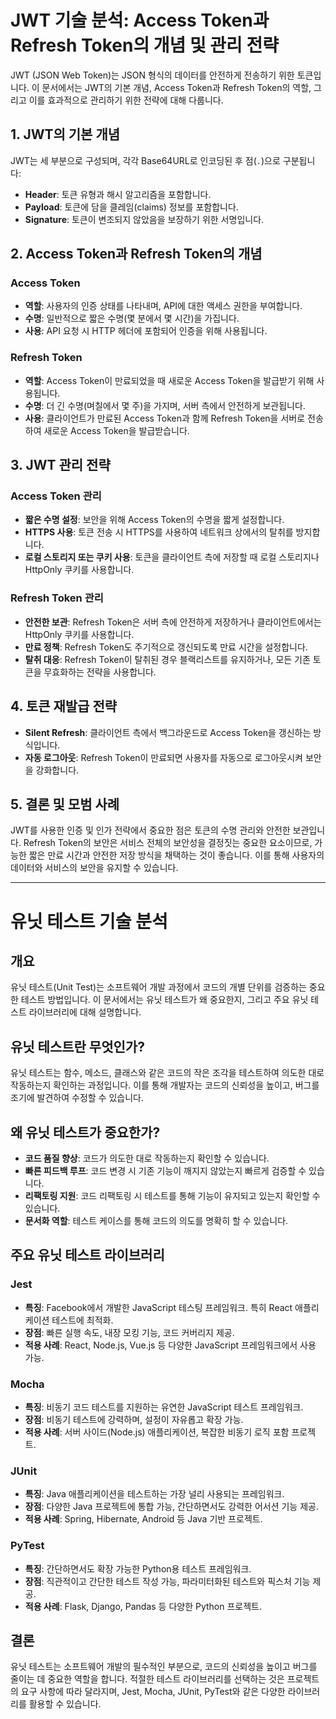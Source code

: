 # JWT 기술 분석: Access Token과 Refresh Token의 개념 및 관리 전략

JWT (JSON Web Token)는 JSON 형식의 데이터를 안전하게 전송하기 위한 토큰입니다. 이 문서에서는 JWT의 기본 개념, Access Token과 Refresh Token의 역할, 그리고 이를 효과적으로 관리하기 위한 전략에 대해 다룹니다.

## 1. JWT의 기본 개념
JWT는 세 부분으로 구성되며, 각각 Base64URL로 인코딩된 후 점(`.`)으로 구분됩니다:

- **Header**: 토큰 유형과 해시 알고리즘을 포함합니다.
- **Payload**: 토큰에 담을 클레임(claims) 정보를 포함합니다.
- **Signature**: 토큰이 변조되지 않았음을 보장하기 위한 서명입니다.

## 2. Access Token과 Refresh Token의 개념

### Access Token
- **역할**: 사용자의 인증 상태를 나타내며, API에 대한 액세스 권한을 부여합니다.
- **수명**: 일반적으로 짧은 수명(몇 분에서 몇 시간)을 가집니다.
- **사용**: API 요청 시 HTTP 헤더에 포함되어 인증을 위해 사용됩니다.

### Refresh Token
- **역할**: Access Token이 만료되었을 때 새로운 Access Token을 발급받기 위해 사용됩니다.
- **수명**: 더 긴 수명(며칠에서 몇 주)을 가지며, 서버 측에서 안전하게 보관됩니다.
- **사용**: 클라이언트가 만료된 Access Token과 함께 Refresh Token을 서버로 전송하여 새로운 Access Token을 발급받습니다.

## 3. JWT 관리 전략

### Access Token 관리
- **짧은 수명 설정**: 보안을 위해 Access Token의 수명을 짧게 설정합니다.
- **HTTPS 사용**: 토큰 전송 시 HTTPS를 사용하여 네트워크 상에서의 탈취를 방지합니다.
- **로컬 스토리지 또는 쿠키 사용**: 토큰을 클라이언트 측에 저장할 때 로컬 스토리지나 HttpOnly 쿠키를 사용합니다.

### Refresh Token 관리
- **안전한 보관**: Refresh Token은 서버 측에 안전하게 저장하거나 클라이언트에서는 HttpOnly 쿠키를 사용합니다.
- **만료 정책**: Refresh Token도 주기적으로 갱신되도록 만료 시간을 설정합니다.
- **탈취 대응**: Refresh Token이 탈취된 경우 블랙리스트를 유지하거나, 모든 기존 토큰을 무효화하는 전략을 사용합니다.

## 4. 토큰 재발급 전략

- **Silent Refresh**: 클라이언트 측에서 백그라운드로 Access Token을 갱신하는 방식입니다.
- **자동 로그아웃**: Refresh Token이 만료되면 사용자를 자동으로 로그아웃시켜 보안을 강화합니다.

## 5. 결론 및 모범 사례
JWT를 사용한 인증 및 인가 전략에서 중요한 점은 토큰의 수명 관리와 안전한 보관입니다. Refresh Token의 보안은 서비스 전체의 보안성을 결정짓는 중요한 요소이므로, 가능한 짧은 만료 시간과 안전한 저장 방식을 채택하는 것이 좋습니다. 이를 통해 사용자의 데이터와 서비스의 보안을 유지할 수 있습니다.

------------------------------------------------------------------------------------------------------------------------------------

# 유닛 테스트 기술 분석

## 개요

유닛 테스트(Unit Test)는 소프트웨어 개발 과정에서 코드의 개별 단위를 검증하는 중요한 테스트 방법입니다. 이 문서에서는 유닛 테스트가 왜 중요한지, 그리고 주요 유닛 테스트 라이브러리에 대해 설명합니다.

## 유닛 테스트란 무엇인가?

유닛 테스트는 함수, 메소드, 클래스와 같은 코드의 작은 조각을 테스트하여 의도한 대로 작동하는지 확인하는 과정입니다. 이를 통해 개발자는 코드의 신뢰성을 높이고, 버그를 조기에 발견하여 수정할 수 있습니다.

## 왜 유닛 테스트가 중요한가?

- **코드 품질 향상**: 코드가 의도한 대로 작동하는지 확인할 수 있습니다.
- **빠른 피드백 루프**: 코드 변경 시 기존 기능이 깨지지 않았는지 빠르게 검증할 수 있습니다.
- **리팩토링 지원**: 코드 리팩토링 시 테스트를 통해 기능이 유지되고 있는지 확인할 수 있습니다.
- **문서화 역할**: 테스트 케이스를 통해 코드의 의도를 명확히 할 수 있습니다.

## 주요 유닛 테스트 라이브러리

### Jest
- **특징**: Facebook에서 개발한 JavaScript 테스팅 프레임워크. 특히 React 애플리케이션 테스트에 최적화.
- **장점**: 빠른 실행 속도, 내장 모킹 기능, 코드 커버리지 제공.
- **적용 사례**: React, Node.js, Vue.js 등 다양한 JavaScript 프레임워크에서 사용 가능.

### Mocha
- **특징**: 비동기 코드 테스트를 지원하는 유연한 JavaScript 테스트 프레임워크.
- **장점**: 비동기 테스트에 강력하며, 설정이 자유롭고 확장 가능.
- **적용 사례**: 서버 사이드(Node.js) 애플리케이션, 복잡한 비동기 로직 포함 프로젝트.

### JUnit
- **특징**: Java 애플리케이션을 테스트하는 가장 널리 사용되는 프레임워크.
- **장점**: 다양한 Java 프로젝트에 통합 가능, 간단하면서도 강력한 어서션 기능 제공.
- **적용 사례**: Spring, Hibernate, Android 등 Java 기반 프로젝트.

### PyTest
- **특징**: 간단하면서도 확장 가능한 Python용 테스트 프레임워크.
- **장점**: 직관적이고 간단한 테스트 작성 가능, 파라미터화된 테스트와 픽스처 기능 제공.
- **적용 사례**: Flask, Django, Pandas 등 다양한 Python 프로젝트.

## 결론

유닛 테스트는 소프트웨어 개발의 필수적인 부분으로, 코드의 신뢰성을 높이고 버그를 줄이는 데 중요한 역할을 합니다. 적절한 테스트 라이브러리를 선택하는 것은 프로젝트의 요구 사항에 따라 달라지며, Jest, Mocha, JUnit, PyTest와 같은 다양한 라이브러리를 활용할 수 있습니다.


